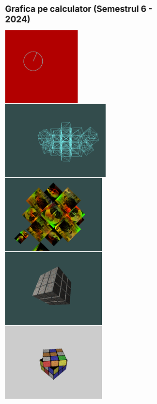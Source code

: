 # Grafica pe calculator (Semestrul 6 - 2024)

<p float="left">
  <img src="README_Resources/1.png" height="240"/>
  <img src="README_Resources/2.png" height="240"/>
  <img src="README_Resources/3.png" height="240"/>
  <img src="README_Resources/4.png" height="240"/>
  <img src="README_Resources/5.png" height="240"/>
</p>
